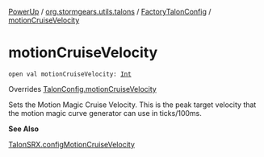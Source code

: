 [PowerUp](../../index.md) / [org.stormgears.utils.talons](../index.md) / [FactoryTalonConfig](index.md) / [motionCruiseVelocity](./motion-cruise-velocity.md)

# motionCruiseVelocity

`open val motionCruiseVelocity: `[`Int`](https://kotlinlang.org/api/latest/jvm/stdlib/kotlin/-int/index.html)

Overrides [TalonConfig.motionCruiseVelocity](../-talon-config/motion-cruise-velocity.md)

Sets the Motion Magic Cruise Velocity. This is the peak target velocity that the motion magic curve generator can
use in ticks/100ms.

**See Also**

[TalonSRX.configMotionCruiseVelocity](#)

